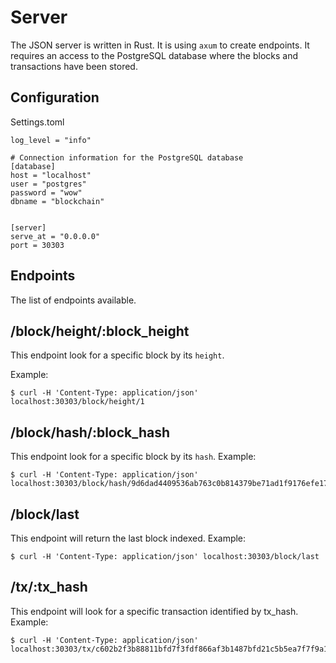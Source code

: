 # Server

The JSON server is written in Rust. It is using `axum` to create endpoints. It requires an access to the PostgreSQL database where the blocks and transactions have been stored.

## Configuration

Settings.toml
```
log_level = "info"

# Connection information for the PostgreSQL database
[database]
host = "localhost"
user = "postgres"
password = "wow"
dbname = "blockchain"


[server]
serve_at = "0.0.0.0"
port = 30303
```

## Endpoints

The list of endpoints available.

## /block/height/:block_height

This endpoint look for a specific block by its `height`.

Example:
```
$ curl -H 'Content-Type: application/json' localhost:30303/block/height/1
```

## /block/hash/:block_hash

This endpoint look for a specific block by its `hash`.
Example:
```
$ curl -H 'Content-Type: application/json' localhost:30303/block/hash/9d6dad4409536ab763c0b814379be71ad1f9176efe17292f143831fbad72109c
```

## /block/last

This endpoint will return the last block indexed.
Example:
```
$ curl -H 'Content-Type: application/json' localhost:30303/block/last
```

## /tx/:tx_hash

This endpoint will look for a specific transaction identified by tx_hash.
Example:
```
$ curl -H 'Content-Type: application/json' localhost:30303/tx/c602b2f3b88811bfd7f3fdf866af3b1487bfd21c5b5ea7f7f9a16fb6bb915c24
```
